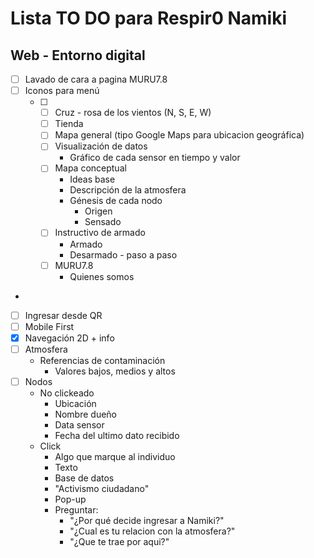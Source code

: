 # Lista TO DO para Respir0 Namiki
## Web - Entorno digital

- [ ] Lavado de cara a pagina MURU7.8
- [ ] Iconos para menú
  - [ ] - [ ] Cruz - rosa de los vientos (N, S, E, W) 
    - [ ] Tienda
    - [ ] Mapa general (tipo Google Maps para ubicacion geográfica)
    - [ ] Visualización de datos
      - Gráfico de cada sensor en tiempo y valor
    - [ ] Mapa conceptual
      -  Ideas base
      -  Descripción de la atmosfera
      -  Génesis de cada nodo
          -  Origen
          -  Sensado
     - [ ] Instructivo de armado
        - Armado 
        - Desarmado - paso a paso
    - [ ] MURU7.8 
      - Quienes somos
- 

- [ ] Ingresar desde QR
- [ ] Mobile First
- [x] Navegación 2D + info
- [ ] Atmosfera 
  - Referencias de contaminación
    - Valores bajos, medios y altos 
- [ ] Nodos
  - No clickeado
    - Ubicación
    - Nombre dueño
    - Data sensor
    - Fecha del ultimo dato recibido
  - Click
    - Algo que marque al individuo
    - Texto
    - Base de datos
    - "Activismo ciudadano"
    - Pop-up
    - Preguntar:
      - "¿Por qué decide ingresar a Namiki?" 
      - "¿Cual es tu relacion con la atmosfera?" 
      - "¿Que te trae por aqui?"

